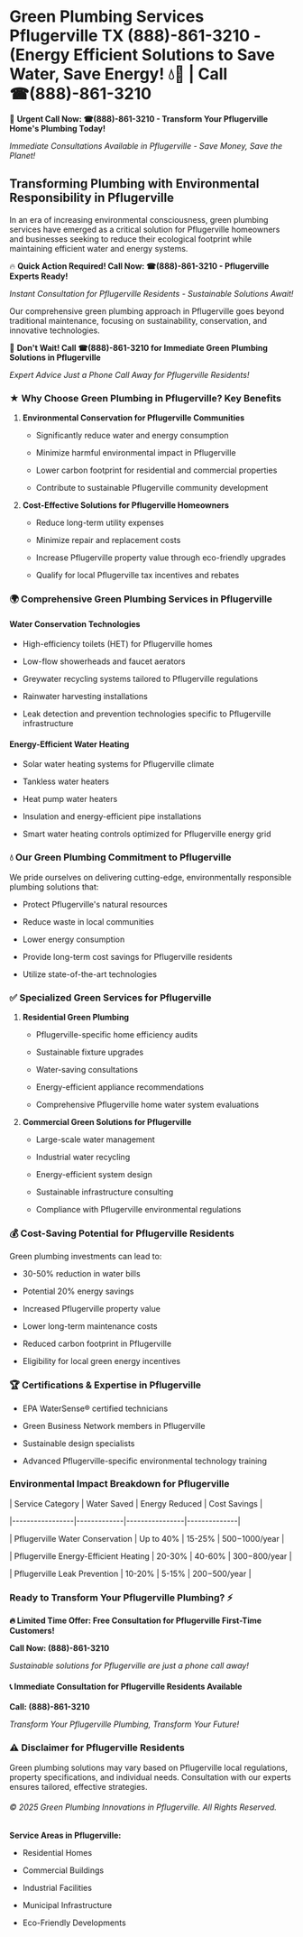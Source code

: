 # Green Plumbing Services Pflugerville TX (888)-861-3210 - (Energy Efficient Solutions to Save Water, Save Energy! 💧🌿 | Call ☎(888)-861-3210

🚨 **Urgent Call Now: ☎(888)-861-3210 - Transform Your Pflugerville Home's Plumbing Today!**
*Immediate Consultations Available in Pflugerville - Save Money, Save the Planet!*

## Transforming Plumbing with Environmental Responsibility in Pflugerville

In an era of increasing environmental consciousness, green plumbing services have emerged as a critical solution for Pflugerville homeowners and businesses seeking to reduce their ecological footprint while maintaining efficient water and energy systems. 

🔥 **Quick Action Required! Call Now: ☎(888)-861-3210 - Pflugerville Experts Ready!**
*Instant Consultation for Pflugerville Residents - Sustainable Solutions Await!*

Our comprehensive green plumbing approach in Pflugerville goes beyond traditional maintenance, focusing on sustainability, conservation, and innovative technologies.

🚨 **Don't Wait! Call ☎(888)-861-3210 for Immediate Green Plumbing Solutions in Pflugerville**
*Expert Advice Just a Phone Call Away for Pflugerville Residents!*

### ★ Why Choose Green Plumbing in Pflugerville? Key Benefits

1. **Environmental Conservation for Pflugerville Communities** 
   - Significantly reduce water and energy consumption
   - Minimize harmful environmental impact in Pflugerville
   - Lower carbon footprint for residential and commercial properties
   - Contribute to sustainable Pflugerville community development

2. **Cost-Effective Solutions for Pflugerville Homeowners** 
   - Reduce long-term utility expenses
   - Minimize repair and replacement costs
   - Increase Pflugerville property value through eco-friendly upgrades
   - Qualify for local Pflugerville tax incentives and rebates

### 🌍 Comprehensive Green Plumbing Services in Pflugerville

#### Water Conservation Technologies
- High-efficiency toilets (HET) for Pflugerville homes
- Low-flow showerheads and faucet aerators
- Greywater recycling systems tailored to Pflugerville regulations
- Rainwater harvesting installations
- Leak detection and prevention technologies specific to Pflugerville infrastructure

#### Energy-Efficient Water Heating
- Solar water heating systems for Pflugerville climate
- Tankless water heaters
- Heat pump water heaters
- Insulation and energy-efficient pipe installations
- Smart water heating controls optimized for Pflugerville energy grid

### 💧 Our Green Plumbing Commitment to Pflugerville

We pride ourselves on delivering cutting-edge, environmentally responsible plumbing solutions that:
- Protect Pflugerville's natural resources
- Reduce waste in local communities
- Lower energy consumption
- Provide long-term cost savings for Pflugerville residents
- Utilize state-of-the-art technologies

### ✅ Specialized Green Services for Pflugerville

1. **Residential Green Plumbing**
   - Pflugerville-specific home efficiency audits
   - Sustainable fixture upgrades
   - Water-saving consultations
   - Energy-efficient appliance recommendations
   - Comprehensive Pflugerville home water system evaluations

2. **Commercial Green Solutions for Pflugerville**
   - Large-scale water management
   - Industrial water recycling
   - Energy-efficient system design
   - Sustainable infrastructure consulting
   - Compliance with Pflugerville environmental regulations

### 💰 Cost-Saving Potential for Pflugerville Residents

Green plumbing investments can lead to:
- 30-50% reduction in water bills
- Potential 20% energy savings
- Increased Pflugerville property value
- Lower long-term maintenance costs
- Reduced carbon footprint in Pflugerville
- Eligibility for local green energy incentives

### 🏆 Certifications & Expertise in Pflugerville

- EPA WaterSense® certified technicians
- Green Business Network members in Pflugerville
- Sustainable design specialists
- Advanced Pflugerville-specific environmental technology training

### Environmental Impact Breakdown for Pflugerville

| Service Category | Water Saved | Energy Reduced | Cost Savings |
|-----------------|-------------|----------------|--------------|
| Pflugerville Water Conservation | Up to 40% | 15-25% | $500-$1000/year |
| Pflugerville Energy-Efficient Heating | 20-30% | 40-60% | $300-$800/year |
| Pflugerville Leak Prevention | 10-20% | 5-15% | $200-$500/year |

### Ready to Transform Your Pflugerville Plumbing? ⚡

**🔥 Limited Time Offer: Free Consultation for Pflugerville First-Time Customers!**

**Call Now: (888)-861-3210**
*Sustainable solutions for Pflugerville are just a phone call away!*

#### 📞 Immediate Consultation for Pflugerville Residents Available

**Call: (888)-861-3210**
*Transform Your Pflugerville Plumbing, Transform Your Future!*

### ⚠️ Disclaimer for Pflugerville Residents

Green plumbing solutions may vary based on Pflugerville local regulations, property specifications, and individual needs. Consultation with our experts ensures tailored, effective strategies.

###### © 2025 Green Plumbing Innovations in Pflugerville. All Rights Reserved.

**Service Areas in Pflugerville:** 
- Residential Homes
- Commercial Buildings
- Industrial Facilities
- Municipal Infrastructure
- Eco-Friendly Developments